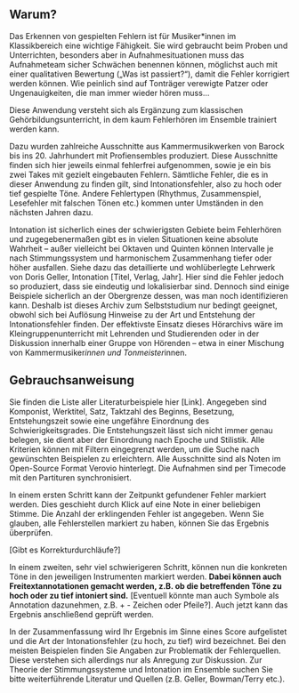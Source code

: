 ## Warum?

Das Erkennen von gespielten Fehlern ist für Musiker*innen im Klassikbereich eine
wichtige Fähigkeit. Sie wird gebraucht beim Proben und Unterrichten, besonders
aber in Aufnahmesituationen muss das Aufnahmeteam sicher Schwächen benennen
können, möglichst auch mit einer qualitativen Bewertung („Was ist passiert?“),
damit die Fehler korrigiert werden können. Wie peinlich sind auf Tonträger
verewigte Patzer oder Ungenauigkeiten, die man immer wieder hören muss…

Diese Anwendung versteht sich als Ergänzung zum klassischen
Gehörbildungsunterricht, in dem kaum Fehlerhören im Ensemble trainiert werden
kann.

Dazu wurden zahlreiche Ausschnitte aus Kammermusikwerken von Barock bis ins 20.
Jahrhundert mit Profiensembles produziert. Diese Ausschnitte finden sich hier
jeweils einmal fehlerfrei aufgenommen, sowie je ein bis zwei Takes mit gezielt
eingebauten Fehlern. Sämtliche Fehler, die es in dieser Anwendung zu finden
gilt, sind Intonationsfehler, also zu hoch oder tief gespielte Töne. Andere
Fehlertypen (Rhythmus, Zusammenspiel, Lesefehler mit falschen Tönen etc.) kommen
unter Umständen in den nächsten Jahren dazu.

Intonation ist sicherlich eines der schwierigsten Gebiete beim Fehlerhören und
zugegebenermaßen gibt es in vielen Situationen keine absolute Wahrheit – außer
vielleicht bei Oktaven und Quinten können Intervalle je nach Stimmungssystem und
harmonischem Zusammenhang tiefer oder höher ausfallen. Siehe dazu das
detaillierte und wohlüberlegte Lehrwerk von Doris Geller, Intonation [Titel,
Verlag, Jahr]. Hier sind die Fehler jedoch so produziert, dass sie eindeutig und
lokalisierbar sind. Dennoch sind einige Beispiele sicherlich an der Obergrenze
dessen, was man noch identifizieren kann. Deshalb ist dieses Archiv zum
Selbststudium nur bedingt geeignet, obwohl sich bei Auflösung Hinweise zu der
Art und Entstehung der Intonationsfehler finden. Der effektivste Einsatz dieses
Hörarchivs wäre im Kleingruppenunterricht mit Lehrenden und Studierenden oder in
der Diskussion innerhalb einer Gruppe von Hörenden – etwa in einer Mischung von
Kammermusiker*innen und Tonmeister*innen.


## Gebrauchsanweisung

Sie finden die Liste aller Literaturbeispiele hier [Link]. Angegeben sind
Komponist, Werktitel, Satz, Taktzahl des Beginns, Besetzung, Entstehungszeit
sowie eine ungefähre Einordnung des Schwierigkeitsgrades. Die Entstehungszeit
lässt sich nicht immer genau belegen, sie dient aber der Einordnung nach Epoche
und Stilistik. Alle Kriterien können mit Filtern eingegrenzt werden, um die
Suche nach gewünschten Beispielen zu erleichtern. Alle Ausschnitte sind als
Noten im Open-Source Format Verovio hinterlegt. Die Aufnahmen sind per Timecode
mit den Partituren synchronisiert.

In einem ersten Schritt kann der Zeitpunkt gefundener Fehler markiert werden.
Dies geschieht durch Klick auf eine Note in einer beliebigen Stimme. Die Anzahl
der erklingenden Fehler ist angegeben. Wenn Sie glauben, alle Fehlerstellen
markiert zu haben, können Sie das Ergebnis überprüfen.

[Gibt es Korrekturdurchläufe?]

In einem zweiten, sehr viel schwierigeren Schritt, können nun die konkreten Töne
in den jeweiligen Instrumenten markiert werden. **Dabei können auch
Freitextannotationen gemacht werden, z.B. ob die betreffenden Töne zu hoch oder
zu tief intoniert sind.** [Eventuell könnte man auch Symbole als Annotation
dazunehmen, z.B. + - Zeichen oder Pfeile?]. Auch jetzt kann das Ergebnis
anschließend geprüft werden.

In der Zusammenfassung wird Ihr Ergebnis im Sinne eines Score aufgelistet und
die Art der Intonationsfehler (zu hoch, zu tief) wird bezeichnet. Bei den
meisten Beispielen finden Sie Angaben zur Problematik der Fehlerquellen. Diese
verstehen sich allerdings nur als Anregung zur Diskussion. Zur Theorie der
Stimmungssysteme und Intonation im Ensemble suchen Sie bitte weiterführende
Literatur und Quellen (z.B. Geller, Bowman/Terry etc.).
